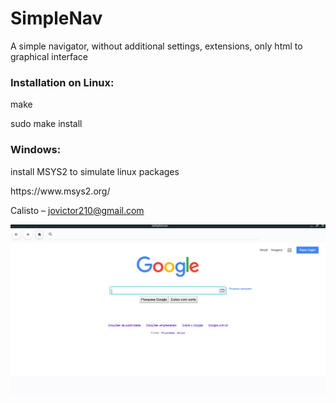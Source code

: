 # SimpleNav

<p>A simple navigator, without additional settings, extensions, only html to graphical interface</p>

<h3>Installation on Linux:</h3>
<p>make</p>
<p>sudo make install</p>


<h3>Windows:</h3>
<p>install MSYS2 to simulate linux packages</p>
https://www.msys2.org/

Calisto – jovictor210@gmail.com

![screenshot](data/screenshot.png)

